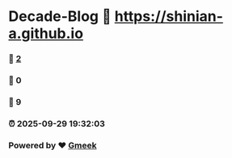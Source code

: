 # Decade-Blog :link: https://shinian-a.github.io 
### :page_facing_up: [2](https://shinian-a.github.io/tag.html) 
### :speech_balloon: 0 
### :hibiscus: 9 
### :alarm_clock: 2025-09-29 19:32:03 
### Powered by :heart: [Gmeek](https://github.com/Meekdai/Gmeek)
